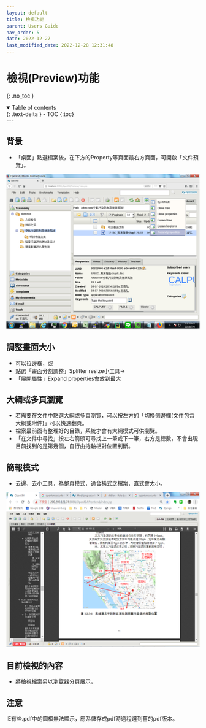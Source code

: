 ```yaml
---
layout: default
title: 檢視功能
parent: Users Guide
nav_order: 5
date: 2022-12-27
last_modified_date: 2022-12-28 12:31:48
---
```


# 檢視(Preview)功能

{: .no_toc }

<details open markdown="block">
  <summary>
    Table of contents
  </summary>
  {: .text-delta }
- TOC
{:toc}
</details>
---

## 背景

- 「桌面」點選檔案後，在下方的Property等頁面最右方頁面，可開啟「文件預覽」。

![preview1](https://github.com/sinotec2/OpenKM/blob/gh-pages/assets/image/preview1.png?raw=true)

## 調整畫面大小

- 可以拉邊框，或
- 點選「畫面分割調整」Splitter resize小工具→
- 「展開屬性」Expand properties會放到最大

## 大綱或多頁瀏覽

- 若需要在文件中點選大綱或多頁瀏覽，可以按左方的「切換側邊欄(文件包含大綱或附件)」可以快速翻頁。
- 檔案最前面有整理好的目錄，系統才會有大綱模式可供瀏覽。
- 「在文件中尋找」按左右箭頭可尋找上一筆或下一筆，右方是總數，不會出現目前找到的是第幾個，自行由捲軸相對位置判斷。

## 簡報模式

- 去邊、去小工具，為整頁模式，適合橫式之檔案，直式會太小。

![preview2](https://github.com/sinotec2/OpenKM/blob/gh-pages/assets/image/preview2.png?raw=true)

## 目前檢視的內容

- 將檢視檔案另以瀏覽器分頁展示，

## 注意

IE有些.pdf中的圖檔無法顯示，應系儲存成pdf時過程選到舊的pdf版本。
